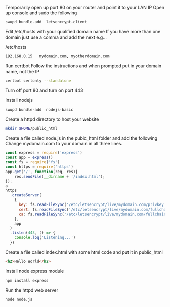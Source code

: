 Temporarily open up port 80 on your router and point it to your LAN IP 
Open up console and sudo the following
```bash
swupd bundle-add  letsencrypt-client
```
Edit /etc/hosts with your qualified domain name
If you have more than one domain just use a comma and add the next
e.g...

/etc/hosts
```bash
192.168.0.15   mydomain.com, myotherdomain.com
```

Run certbot
Follow the instructions and when prompted put in your domain name, not the IP
```bash
certbot certonly --standalone
```
Turn off port 80 and turn on port 443

Install nodejs
```bash
swupd bundle-add  nodejs-basic
```
Create a httpd directory to host your website
```bash
mkdir $HOME/public_html
```
Create a file called node.js in the pubic_html folder and add the following
Change mydomain.com to your domain in all three lines.

```js
const express = require('express')
const app = express()
const fs = require('fs')
const https = require('https')
app.get('/', function(req, res){
    res.sendFile(__dirname + '/index.html');
});
a
https
  .createServer(
    {
      key: fs.readFileSync('/etc/letsencrypt/live/mydomain.com/privkey.pem'),
      cert: fs.readFileSync('/etc/letsencrypt/live/mydomain.com/fullchain.pem'),
      ca: fs.readFileSync('/etc/letsencrypt/live/mydomain.com/fullchain.pem'),
    },
    app
  )
  .listen(443, () => {
    console.log('Listening...')
  })
```  

Create a file called index.html with some html code and put it in public_html
```html
<h2>Hello World</h2>
```

Install node express module
```bash
npm install express
```

Run the httpd web server
```bash
node node.js
```

